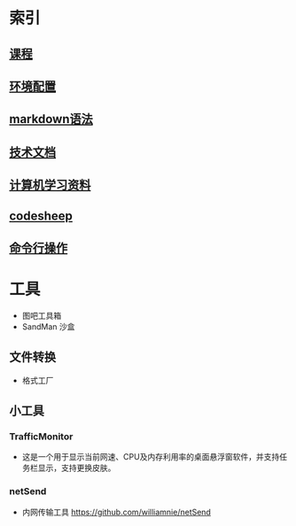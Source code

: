 # 索引

##  [课程 ](课程.md) 

## [环境配置](环境配置.md)

##  [markdown语法](markdown语法.md) 

##  [技术文档](技术文档.md) 

## [计算机学习资料](计算机学习资料.md) 

## [codesheep](codesheep.md) 

##  [命令行操作](命令行操作.md) 


# 工具

- 图吧工具箱
- SandMan 沙盒

## 文件转换
- 格式工厂

## 小工具

### TrafficMonitor
- 这是一个用于显示当前网速、CPU及内存利用率的桌面悬浮窗软件，并支持任务栏显示，支持更换皮肤。

### netSend 
- 内网传输工具 https://github.com/williamnie/netSend

